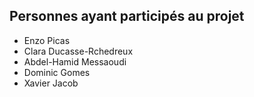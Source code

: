 ## Personnes ayant participés au projet

* Enzo Picas
* Clara Ducasse-Rchedreux
* Abdel-Hamid Messaoudi
* Dominic Gomes
* Xavier Jacob
